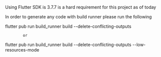 Using Flutter SDK is 3.7.7 is a hard requirement for this project as of today

In order to generate any code with build runner please run the following

flutter pub run build_runner build --delete-conflicting-outputs

            or

flutter pub run build_runner build --delete-conflicting-outputs --low-resources-mode
